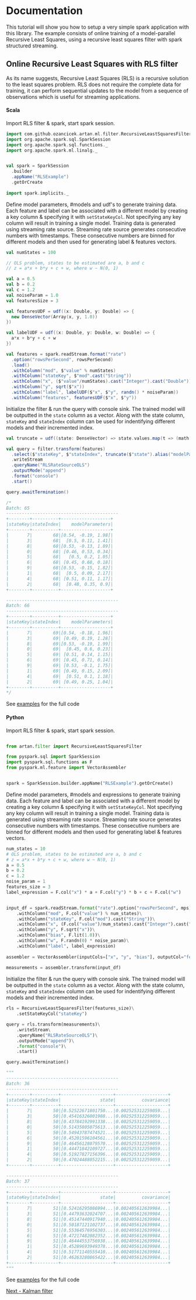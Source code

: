 # Documentation


This tutorial will show you how to setup a very simple spark application with this library. The example consists of
online training of a model-parallel Recursive Least Squares, using a recursive least squares filter with
spark structured streaming.

## Online Recursive Least Squares with RLS filter

As its name suggests, Recursive Least Squares (RLS) is a recursive solution to the least squares problem. RLS
does not require the complete data for training, it can perform sequential updates to the model from a
sequence of observations which is useful for streaming applications.
 

#### Scala
 
Import RLS filter & spark, start spark session.
 
```scala
import com.github.ozancicek.artan.ml.filter.RecursiveLeastSquaresFilter
import org.apache.spark.sql.SparkSession
import org.apache.spark.sql.functions._
import org.apache.spark.ml.linalg._


val spark = SparkSession
  .builder
  .appName("RLSExample")
  .getOrCreate
 
import spark.implicits._
``` 

Define model parameters, #models and udf's to generate training data. Each feature and label can be associated with a 
different model by creating a key column & specifying it with `setStateKeyCol`. Not specifying any key column will result
in training a single model. Training data is generated using streaming rate source. Streaming rate source generates
consecutive numbers with timestamps. These consecutive numbers are binned for different models and then used for 
generating label & features vectors.

```scala
val numStates = 100

// OLS problem, states to be estimated are a, b and c
// z = a*x + b*y + c + w, where w ~ N(0, 1)

val a = 0.5
val b = 0.2
val c = 1.2
val noiseParam = 1.0
val featuresSize = 3

val featuresUDF = udf((x: Double, y: Double) => {
  new DenseVector(Array(x, y, 1.0))
})

val labelUDF = udf((x: Double, y: Double, w: Double) => {
  a*x + b*y + c + w
})

val features = spark.readStream.format("rate")
  .option("rowsPerSecond", rowsPerSecond)
  .load()
  .withColumn("mod", $"value" % numStates)
  .withColumn("stateKey", $"mod".cast("String"))
  .withColumn("x", ($"value"/numStates).cast("Integer").cast("Double"))
  .withColumn("y", sqrt($"x"))
  .withColumn("label", labelUDF($"x", $"y", randn() * noiseParam))
  .withColumn("features", featuresUDF($"x", $"y"))

```

Initialize the filter & run the query with console sink. The trained model will be outputted in the `state`
column as a vector. Along with the state column, `stateKey` and `stateIndex` column can be used for indentifying
different models and their incremented index.

```scala
val truncate = udf((state: DenseVector) => state.values.map(t => (math floor t * 100)/100))

val query = filter.transform(features)
  .select($"stateKey", $"stateIndex", truncate($"state").alias("modelParameters"))
  .writeStream
  .queryName("RLSRateSourceOLS")
  .outputMode("append")
  .format("console")
  .start()

query.awaitTermination()

/*
Batch: 65
-------------------------------------------
+--------+----------+-------------------+
|stateKey|stateIndex|    modelParameters|
+--------+----------+-------------------+
|       7|        68|[0.54, -0.19, 1.98]|
|       3|        68|  [0.5, 0.11, 1.41]|
|       8|        68|[0.53, -0.13, 1.89]|
|       0|        68| [0.46, 0.53, 0.34]|
|       5|        68|   [0.5, 0.2, 1.05]|
|       6|        68| [0.45, 0.68, 0.18]|
|       9|        68|[0.53, -0.15, 1.82]|
|       1|        68|  [0.5, 0.09, 2.17]|
|       4|        68| [0.51, 0.11, 1.17]|
|       2|        68|  [0.48, 0.35, 0.9]|
+--------+----------+-------------------+

-------------------------------------------
Batch: 66
-------------------------------------------
+--------+----------+-------------------+
|stateKey|stateIndex|    modelParameters|
+--------+----------+-------------------+
|       7|        69|[0.54, -0.18, 1.96]|
|       3|        69| [0.49, 0.19, 1.28]|
|       8|        69|[0.53, -0.19, 1.99]|
|       0|        69|  [0.45, 0.6, 0.23]|
|       5|        69| [0.51, 0.14, 1.15]|
|       6|        69| [0.45, 0.71, 0.14]|
|       9|        69| [0.53, -0.1, 1.75]|
|       1|        69| [0.49, 0.15, 2.09]|
|       4|        69|  [0.51, 0.1, 1.18]|
|       2|        69| [0.49, 0.25, 1.04]|
+--------+----------+-------------------+
*/
```

See [examples](/examples/src/main/scala/com/ozancicek/artan/examples/streaming/RLSRateSourceOLS.scala) for the full code

#### Python

Import RLS filter & spark, start spark session.

```python

from artan.filter import RecursiveLeastSquaresFilter

from pyspark.sql import SparkSession
import pyspark.sql.functions as F
from pyspark.ml.feature import VectorAssembler


spark = SparkSession.builder.appName("RLSExample").getOrCreate()
```

Define model parameters, #models and expressions to generate training data. Each feature and label can be associated with a 
different model by creating a key column & specifying it with `setStateKeyCol`. Not specifying any key column will result
in training a single model. Training data is generated using streaming rate source. Streaming rate source generates
consecutive numbers with timestamps. These consecutive numbers are binned for different models and then used for 
generating label & features vectors.

```python
num_states = 10
# OLS problem, states to be estimated are a, b and c
# z = a*x + b*y + c + w, where w ~ N(0, 1)
a = 0.5
b = 0.2
c = 1.2
noise_param = 1
features_size = 3
label_expression = F.col("x") * a + F.col("y") * b + c + F.col("w")


input_df = spark.readStream.format("rate").option("rowsPerSecond", mps).load()\
    .withColumn("mod", F.col("value") % num_states)\
    .withColumn("stateKey", F.col("mod").cast("String"))\
    .withColumn("x", (F.col("value")/num_states).cast("Integer").cast("Double"))\
    .withColumn("y", F.sqrt("x"))\
    .withColumn("bias", F.lit(1.0))\
    .withColumn("w", F.randn(0) * noise_param)\
    .withColumn("label", label_expression)
    
assembler = VectorAssembler(inputCols=["x", "y", "bias"], outputCol="features")
 
measurements = assembler.transform(input_df)

```

Initialize the filter & run the query with console sink. The trained model will be outputted in the `state`
column as a vector. Along with the state column, `stateKey` and `stateIndex` column can be used for indentifying
different models and their incremented index.

```python
rls = RecursiveLeastSquaresFilter(features_size)\
    .setStateKeyCol("stateKey")

query = rls.transform(measurements)\
    .writeStream\
    .queryName("RLSRateSourceOLS")\
    .outputMode("append")\
    .format("console")\
    .start()

query.awaitTermination()

"""
-------------------------------------------
Batch: 36
-------------------------------------------
+--------+----------+--------------------+--------------------+
|stateKey|stateIndex|               state|          covariance|
+--------+----------+--------------------+--------------------+
|       7|        50|[0.52522671801750...|0.002525312259059...|
|       3|        50|[0.45416326001988...|0.002525312259059...|
|       8|        50|[0.43784192991338...|0.002525312259059...|
|       0|        50|[0.51435805075613...|0.002525312259059...|
|       5|        50|[0.54943787474521...|0.002525312259059...|
|       6|        50|[0.45201596104561...|0.002525312259059...|
|       9|        50|[0.46456128079570...|0.002525312259059...|
|       1|        50|[0.44471842109727...|0.002525312259059...|
|       4|        50|[0.51927827156396...|0.002525312259059...|
|       2|        50|[0.47024488052215...|0.002525312259059...|
+--------+----------+--------------------+--------------------+

-------------------------------------------
Batch: 37
-------------------------------------------
+--------+----------+--------------------+--------------------+
|stateKey|stateIndex|               state|          covariance|
+--------+----------+--------------------+--------------------+
|       7|        51|[0.52416295086994...|0.002405612639984...|
|       3|        51|[0.44793632024707...|0.002405612639984...|
|       8|        51|[0.45147440917940...|0.002405612639984...|
|       0|        51|[0.50187121102737...|0.002405612639984...|
|       5|        51|[0.55364576956303...|0.002405612639984...|
|       6|        51|[0.47217482082352...|0.002405612639984...|
|       9|        51|[0.46444553756938...|0.002405612639984...|
|       1|        51|[0.45289693949378...|0.002405612639984...|
|       4|        51|[0.51771140555410...|0.002405612639984...|
|       2|        51|[0.46263280865422...|0.002405612639984...|
+--------+----------+--------------------+--------------------+
"""
```

See [examples](/examples/src/main/python/streaming/rls_rate_source_ols.py) for the full code


[Next - Kalman filter](2_kalman_filter.md)